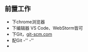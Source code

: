  ## 前置工作

 - 下chrome浏览器
 - 下编辑器 VS Code、WebStorm皆可
 - 下Git，[git-scm.com](git-scm.com)
 - 配Git
 	-''
 	-''
 -	